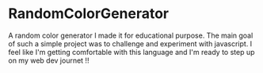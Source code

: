 # RandomColorGenerator
A random color generator
I made it for educational purpose. The main goal of such a simple project was to challenge and experiment with javascript.
I feel like I'm getting comfortable with this language and I'm ready to step up on my web dev journet !!
